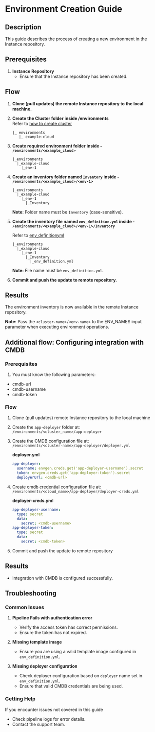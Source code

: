 # Environment Creation Guide

## Description

This guide describes the process of creating a new environment in the Instance repository.

## Prerequisites

1. **Instance Repository**
   - Ensure that the Instance repository has been created.

## Flow

1. **Clone (pull updates) the remote Instance repository to the local machine.**

2. **Create the Cluster folder inside /environments**  
   Refer to [how to create cluster](create-cluster.md)

    ```plaintext
    |_ environments
       |_ example-cloud
    ```

3. **Create required environment folder inside - `/environments/<example_cloud>`**

    ```plaintext
    |_environments
      |_example-cloud
        |_env-1
    ```

4. **Create an inventory folder named `Inventory` inside - `/environments/<example_cloud>/<env-1>`**

    ```plaintext
    |_environments
      |_example-cloud
        |_env-1
          |_Inventory
    ```

    **Note:** Folder name must be `Inventory` (case-sensitive).

5. **Create the inventory file named `env_definition.yml` inside - `/environments/<example_cloud>/<env-1>/Inventory`**

    Refer to [env_definitionyml](../envgene-configs.md#env_definitionyml)

    ```plaintext
    |_environments
      |_example-cloud
        |_env-1
          |_Inventory
            |_env_definition.yml
    ```

    **Note:** File name must be `env_definition.yml`.

6. **Commit and push the update to remote repository.**

## Results

The environment inventory is now available in the remote Instance repository.

  **Note:** Pass the `<cluster-name>/<env-name>` to the ENV_NAMES input parameter when executing environment operations.

## Additional flow: Configuring integration with CMDB

### Prerequisites

1. You must know the following parameters:

- cmdb-url
- cmdb-username
- cmdb-token

### Flow

1. Clone (pull updates) remote Instance repository to the local machine  
2. Create the `app-deployer` folder at:  
    `/environments/<cluster_name>/app-deployer`  
3. Create the CMDB configuration file at:  
    `/environments/<cluster-name>/app-deployer/deployer.yml`

    **deployer.yml**

    ```yml
    app-deployer:
      username: envgen.creds.get('app-deployer-username').secret
      token: envgen.creds.get('app-deployer-token').secret
      deployerUrl: <cmdb-url>
    ```

4. Create cmdb credential configuration file at:  
    `/environments/<cloud_name>/app-deployer/deployer-creds.yml`

    **deployer-creds.yml**

    ```yml
    app-deployer-username:
      type: secret
      data:
        secret: <cmdb-username>
    app-deployer-token:
      type: secret
      data:
        secret: <cmdb-token>
    ```

5. Commit and push the update to remote repository

## Results

- Integration with CMDB is configured successfully.

## Troubleshooting

### Common Issues

1. **Pipeline Fails with authentication error**
   - Verify the access token has correct permissions.
   - Ensure the token has not expired.

2. **Missing template image**
   - Ensure you are using a valid template image configured in `env_definition.yml`.

3. **Missing deployer configuration**
   - Check deployer configuration based on `deployer` name set in `env_definition.yml`.
   - Ensure that valid CMDB credentials are being used.

### Getting Help

If you encounter issues not covered in this guide

- Check pipeline logs for error details.
- Contact the support team.
